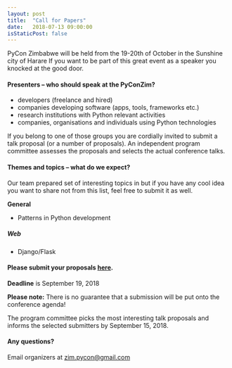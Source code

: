 ```yaml
---
layout: post
title:  "Call for Papers"
date:   2018-07-13 09:00:00
isStaticPost: false
---
```

PyCon Zimbabwe will be held from the 19-20th of October in the Sunshine city of Harare If you want to be part of this great event as a speaker you knocked at the good door.

#### Presenters – who should speak at the PyConZim?

* developers (freelance and hired)
* companies developing software (apps, tools, frameworks etc.)
* research institutions with Python relevant activities
* companies, organisations and individuals using Python technologies

If you belong to one of those groups you are cordially invited to submit a talk proposal (or a number of proposals). An independent program committee assesses the proposals and selects the actual conference talks.<br/>

#### Themes and topics – what do we expect?
Our team prepared set of interesting topics in but if you have any cool idea you want to share not from this list, feel free to submit it as well.


__General__

* Patterns in Python  development

##### Web

* Django/Flask




#### Please submit your proposals [here](http://bit.ly/pyconzim-cfp).
__Deadline__ is September 19, 2018

__Please note:__ There is no guarantee that a submission will be put onto the conference agenda!<br/>

The program committee picks the most interesting talk proposals and informs the selected submitters by September 15, 2018.<br/>

#### Any questions? 
Email organizers at [zim.pycon@gmail.com](mailto:zim.pycon@gmail.com)